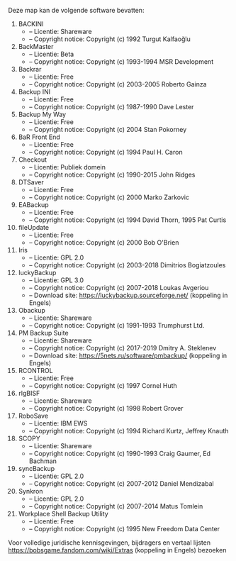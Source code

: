 ﻿Deze map kan de volgende software bevatten:

1. BACKINI
   - – Licentie: Shareware
   - – Copyright notice: Copyright (c) 1992 Turgut Kalfaoğlu
2. BackMaster
   - – Licentie: Beta
   - – Copyright notice: Copyright (c) 1993-1994 MSR Development
3. Backrar
   - – Licentie: Free
   - – Copyright notice: Copyright (c) 2003-2005 Roberto Gainza
4. Backup INI
   - – Licentie: Free
   - – Copyright notice: Copyright (c) 1987-1990 Dave Lester
5. Backup My Way
   - – Licentie: Free
   - – Copyright notice: Copyright (c) 2004 Stan Pokorney
6. BaR Front End
   - – Licentie: Free
   - – Copyright notice: Copyright (c) 1994 Paul H. Caron
7. Checkout
   - – Licentie: Publiek domein
   - – Copyright notice: Copyright (c) 1990-2015 John Ridges
8. DTSaver
   - – Licentie: Free
   - – Copyright notice: Copyright (c) 2000 Marko Zarkovic
9. EABackup
   - – Licentie: Free
   - – Copyright notice: Copyright (c) 1994 David Thorn, 1995 Pat Curtis
10. fileUpdate
    - – Licentie: Free
    - – Copyright notice: Copyright (c) 2000 Bob O'Brien
11. Iris
    - – Licentie: GPL 2.0
    - – Copyright notice: Copyright (c) 2003-2018 Dimitrios Bogiatzoules
12. luckyBackup
    - – Licentie: GPL 3.0
    - – Copyright notice: Copyright (c) 2007-2018 Loukas Avgeriou
    - – Download site: https://luckybackup.sourceforge.net/ (koppeling in Engels)
13. Obackup
    - – Licentie: Shareware
    - – Copyright notice: Copyright (c) 1991-1993 Trumphurst Ltd.
14. PM Backup Suite
    - – Licentie: Shareware
    - – Copyright notice: Copyright (c) 2017-2019 Dmitry A. Steklenev
    - – Download site: https://5nets.ru/software/pmbackup/ (koppeling in Engels)
15. RCONTROL
    - – Licentie: Free
    - – Copyright notice: Copyright (c) 1997 Cornel Huth
16. rlgBISF
    - – Licentie: Shareware
    - – Copyright notice: Copyright (c) 1998 Robert Grover
17. RoboSave
    - – Licentie: IBM EWS
    - – Copyright notice: Copyright (c) 1994 Richard Kurtz, Jeffrey Knauth
18. SCOPY
    - – Licentie: Shareware
    - – Copyright notice: Copyright (c) 1990-1993 Craig Gaumer, Ed Bachman
19. syncBackup
    - – Licentie: GPL 2.0
    - – Copyright notice: Copyright (c) 2007-2012 Daniel Mendizabal
20. Synkron
    - – Licentie: GPL 2.0
    - – Copyright notice: Copyright (c) 2007-2014 Matus Tomlein
21. Workplace Shell Backup Utility
    - – Licentie: Free
    - – Copyright notice: Copyright (c) 1995 New Freedom Data Center

Voor volledige juridische kennisgevingen, bijdragers en vertaal lijsten https://bobsgame.fandom.com/wiki/Extras (koppeling in Engels) bezoeken

